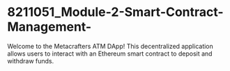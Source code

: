 # 8211051_Module-2-Smart-Contract-Management-
Welcome to the Metacrafters ATM DApp! This decentralized application allows users to interact with an Ethereum smart contract to deposit and withdraw funds.
